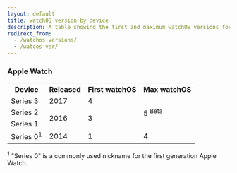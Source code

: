 ```yaml
---
layout: default
title: watchOS version by device
description: A table showing the first and maximum watchOS versions for Apple Watch.
redirect_from: 
  - /watchos-versions/ 
  - /watcos-ver/
---
```


### Apple Watch

<table>
  <tr>
    <th>Device</th>
    <th>Released</th>
    <th>First watchOS</th>
    <th>Max watchOS</th>
  </tr>
  <tr>
    <td>Series 3</td>
    <td>2017</td>
    <td>4</td>
    <td rowspan="3" class="green">5 <sup class="beta">Beta</sup></td>
  </tr>
  <tr>
    <td>Series 2</td>
    <td rowspan="2">2016</td>
    <td rowspan="2">3</td>
  </tr>
  <tr>
    <td>Series 1</td>
  </tr>
  <tr>
    <td>Series 0<sup>1</sup></td>
    <td>2014</td>
    <td>1</td>
    <td class="light-green">4</td>
  </tr>
</table>

<sup>1</sup> "Series 0" is a commonly used nickname for the first generation Apple Watch.
